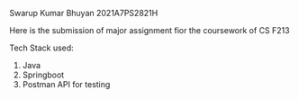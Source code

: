 Swarup Kumar Bhuyan 
2021A7PS2821H 

Here is the submission of major assignment fior the coursework of CS F213

Tech Stack used:
  1. Java
  2. Springboot
  3. Postman API for testing
